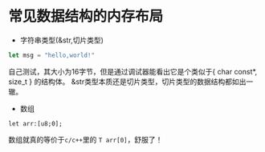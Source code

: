 # 常见数据结构的内存布局

* 字符串类型(&str,切片类型)

```rust
let msg = "hello,world!"
```

自己测试，其大小为16字节，但是通过调试器能看出它是个类似于{ char const*, size_t } 的结构体。
&str类型本质还是切片类型，切片类型的数据结构都如出一辙。

* 数组

`let arr:[u8;0];`

数组就真的等价于`c/c++`里的 `T arr[0]`，舒服了！

